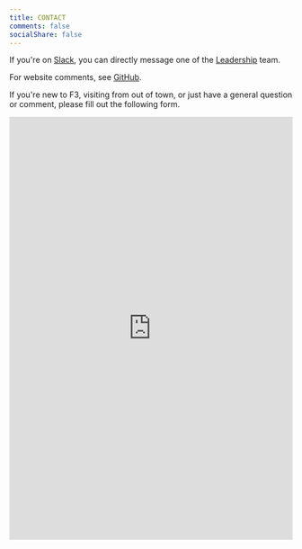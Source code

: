 ```yaml
---
title: CONTACT
comments: false
socialShare: false
---
```


If you're on [Slack](/slack), you can directly message one of the [Leadership](/leadership) team.

For website comments, see [GitHub](https://github.com/f3peakcity/f3peakcity.github.io).

If you're new to F3, visiting from out of town, or just have a general question or comment, please fill out the following form.

<div align="center">
  <iframe src="https://docs.google.com/forms/d/e/1FAIpQLSfE9sQy379OL3wxsoxUy_yNRmRv2g1psGgP0y0UwNCirBcY4w/viewform?embedded=true" width="100%" height="752" frameborder="0" marginheight="0" marginwidth="0">Loading…</iframe>
</div>
